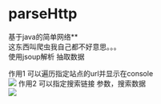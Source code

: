 # parseHttp
基于java的简单网络**  
这东西叫爬虫我自己都不好意思。。。<br>
使用jsoup解析 抽取数据<br>

作用1 可以遍历指定站点的url并显示在console<br>
![](https://github.com/qmr777/praseHttp/blob/master/2016-05-05%2008-14-01%E5%B1%8F%E5%B9%95%E6%88%AA%E5%9B%BE.png?raw=true)
作用2 可以指定搜索链接 参数，搜索数据<br>
![](https://github.com/qmr777/praseHttp/blob/master/2016-05-05%2008-30-23%E5%B1%8F%E5%B9%95%E6%88%AA%E5%9B%BE.png?raw=true)


